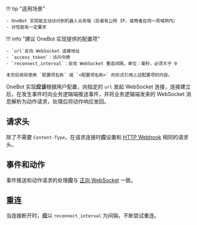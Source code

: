 !!! tip "适用场景"

    - OneBot 实现能主动访问到机器人业务端（后者有公网 IP，或两者在同一局域网内）
    - 对性能有一定要求

!!! info "建议 OneBot 实现提供的配置项"

    - `url`反向 WebSocket 连接地址
    - `access_token`：访问令牌
    - `reconnect_interval`：反向 WebSocket 重连间隔，单位：毫秒，必须大于 0

    本页后续将使用 `配置项名称` 或 `<配置项名称>` 的形式引用上述配置项的内容。

OneBot 实现**应该**根据用户配置，向指定的 `url` 发起 WebSocket 连接，连接建立后，在发生事件时向业务逻辑端推送事件，并将业务逻辑端发来的 WebSocket 消息解析为动作请求，处理后将动作响应发回。

## 请求头

除了不需要 `Content-Type`，在请求连接时**应**设置和 [HTTP Webhook](http-webhook.md) 相同的请求头。

## 事件和动作

事件推送和动作请求的处理**应**与 [正向 WebSocket](websocket.md) 一致。

## 重连

当连接断开时，**应**以 `reconnect_interval` 为间隔，不断尝试重连。
